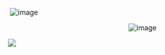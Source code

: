     ![image](https://github.com/user-attachments/assets/cb526881-39b6-40b5-94a1-e343c9876f07)


                     ![image](https://github.com/user-attachments/assets/739949bb-9dbc-4755-85dd-ddd1309c5afd)



   ⠀<img src=https://64.media.tumblr.com/ce176b675eb99f1ad4b25e86fe0c5e93/3e7cd672320c16a5-ec/s1280x1920/c389f03aca3a515d5e779989139150a09a253b59.gifv>
